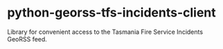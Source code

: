 # python-georss-tfs-incidents-client
Library for convenient access to the Tasmania Fire Service Incidents GeoRSS feed.
